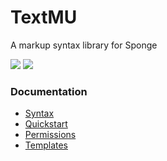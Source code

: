 # TextMU
A markup syntax library for Sponge

[![](https://jitpack.io/v/dags-/TextMU.svg)](https://jitpack.io/#dags-/TextMU)
[![](https://orepack.com/badge)](https://orepack.com/#dags/TextMU)

### Documentation
- [Syntax](docs/syntax.md)
- [Quickstart](docs/quickstart.md)
- [Permissions](docs/permissions.md)
- [Templates](docs/templates.md)
